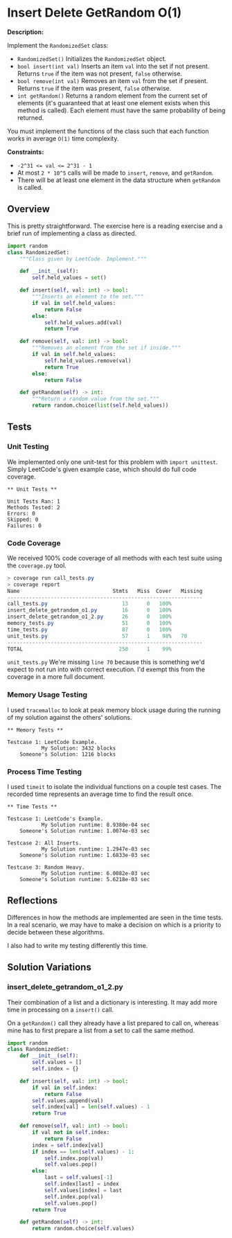 # Insert Delete GetRandom O(1)

**Description:**

Implement the `RandomizedSet` class:

- `RandomizedSet()` Initializes the `RandomizedSet` object.
- `bool insert(int val)` Inserts an item `val` into the set if not present. Returns `true` if the item was not present, `false` otherwise.
- `bool remove(int val)` Removes an item `val` from the set if present. Returns `true` if the item was present, `false` otherwise.
- `int getRandom()` Returns a random element from the current set of elements (it's guaranteed that at least one element exists when this method is called). Each element must have the same probability of being returned.

You must implement the functions of the class such that each function works in average `O(1)` time complexity.

**Constraints:**

- `-2^31 <= val <= 2^31 - 1`
- At most `2 * 10^5` calls will be made to `insert`, `remove`, and `getRandom`.
- There will be at least one element in the data structure when `getRandom` is called.

## Overview

This is pretty straightforward. The exercise here is a reading exercise and a brief run of implementing a class as directed.

```python
import random
class RandomizedSet:
    """Class given by LeetCode. Implement."""

    def __init__(self):
        self.held_values = set()

    def insert(self, val: int) -> bool:
        """Inserts an element to the set."""
        if val in self.held_values:
            return False
        else:
            self.held_values.add(val)
            return True

    def remove(self, val: int) -> bool:
        """Removes an element from the set if inside."""
        if val in self.held_values:
            self.held_values.remove(val)
            return True
        else:
            return False

    def getRandom(self) -> int:
        """Return a random value from the set."""
        return random.choice(list(self.held_values))

```

## Tests

### Unit Testing

We implemented only one unit-test for this problem with `import unittest`. Simply LeetCode's given example case, which should do full code coverage.

```text
** Unit Tests **

Unit Tests Ran: 1
Methods Tested: 2
Errors: 0
Skipped: 0
Failures: 0
```

### Code Coverage

We received 100% code coverage of all methods with each test suite using the `coverage.py` tool.

```PowerShell
> coverage run call_tests.py
> coverage report
Name                              Stmts   Miss  Cover   Missing
---------------------------------------------------------------
call_tests.py                        13      0   100%
insert_delete_getrandom_o1.py        16      0   100%
insert_delete_getrandom_o1_2.py      26      0   100%
memory_tests.py                      51      0   100%
time_tests.py                        87      0   100%
unit_tests.py                        57      1    98%   70
---------------------------------------------------------------
TOTAL                               250      1    99%
```

`unit_tests.py` We're missing `line 70` because this is something we'd expect to not run into with correct execution. I'd exempt this from the coverage in a more full document.

### Memory Usage Testing

I used `tracemalloc` to look at peak memory block usage during the running of my solution against the others' solutions.

```text
** Memory Tests **

Testcase 1: LeetCode Example.
           My Solution: 3432 blocks
    Someone's Solution: 1216 blocks
```

### Process Time Testing

I used `timeit` to isolate the individual functions on a couple test cases. The recorded time represents an average time to find the result once.

```text
** Time Tests **

Testcase 1: LeetCode's Example.
           My Solution runtime: 8.9380e-04 sec
    Someone's Solution runtime: 1.0074e-03 sec

Testcase 2: All Inserts.
           My Solution runtime: 1.2947e-03 sec
    Someone's Solution runtime: 1.6833e-03 sec

Testcase 3: Random Heavy.
           My Solution runtime: 6.0082e-03 sec
    Someone's Solution runtime: 5.6218e-03 sec
```

## Reflections

Differences in how the methods are implemented are seen in the time tests. In a real scenario, we may have to make a decision on which is a priority to decide between these algorithms.

I also had to write my testing differently this time.

## Solution Variations

### insert_delete_getrandom_o1_2.py

Their combination of a list and a dictionary is interesting. It may add more time in processing on a `insert()` call.

On a `getRandom()` call they already have a list prepared to call on, whereas mine has to first prepare a list from a set to call the same method.

```python
import random
class RandomizedSet:
    def __init__(self):
        self.values = []
        self.index = {}

    def insert(self, val: int) -> bool:
        if val in self.index:
            return False
        self.values.append(val)
        self.index[val] = len(self.values) - 1
        return True

    def remove(self, val: int) -> bool:
        if val not in self.index:
            return False
        index = self.index[val]
        if index == len(self.values) - 1:
            self.index.pop(val)
            self.values.pop()
        else:
            last = self.values[-1]
            self.index[last] = index
            self.values[index] = last
            self.index.pop(val)
            self.values.pop()
        return True

    def getRandom(self) -> int:
        return random.choice(self.values)
```

